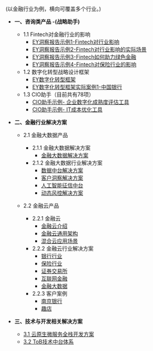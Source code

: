 (以金融行业为例，横向可覆盖多个行业。)

- **一、咨询类产品 -(战略助手)**
  - 1.1 Fintech对金融行业的影响
    - [EY洞察报告示例1-Fintech对行业影响](/Advisory/FinTech/影响未来金融行业的七大科技要素)
    - [EY洞察报告示例2-Fintech对行业影响的实际场景](/Advisory/FinTech/金融科技用例图谱全景扫描)
    - [EY洞察报告示例3-Fintech如何助力绿色金融](/Advisory/FinTech/FinTech如何助力绿色金融)
    - [EY洞察报告示例4-Fintech对保险行业的影响](/Advisory/FinTech/用物联网构建保险行业数字生态系统)
  - 1.2 数字化转型战略设计框架
    - [EY数字化转型框架](/Advisory/DT/数字化转型框架)
    - [EY数字化转型框架实际案例1-中国银行](/Advisory/DT/DT案例中国银行数字化转型)
  - 1.3 CIO助手（目前共有78项）
    - [CIO助手示例- 企业数字化成熟度评估工具](/Advisory/CIOA/企业数字化转型成熟度评估)
    - [CIO助手示例- IT成本优化工具](/Advisory/CIOA/企业IT降本增效工具集)



- **二、金融行业解决方案**

  - 2.1 金融大数据产品
    - 2.1.1 金融大数据解决方案
      - [金融大数据解决方案](/BigData/金融大数据解决方案)
    - 2.1.2 金融大数据行业解决方案
      - [数据中台解决方案](/BigData/数据中台解决方案)
      - [客户洞察解决方案](/BigData/客户洞察解决方案)
      - [人工智能征信中台](/BigData/人工智能征信中台)
      - [动态风控解决方案](/BigData/人工智能征信中台)

  - 2.2 金融云产品
    - 2.2.1 金融云
      - [金融云介绍](/Cloud/金融云简介)
      - [金融云通用架构](/Cloud/金融云通用架构)
      - [混合云应用场景](/Cloud/混合云应用场景)
    - 2.2.2 金融云行业解决方案
      - [银行行业](/Cloud/银行行业)
      - [保险行业](/Cloud/保险行业)
      - [证券交易所](/Cloud/证券交易所)
      - [互联网金融](/Cloud/互联网金融)
      - [金融大数据](/Cloud/金融大数据)
    - 2.2.3 客户案例
      - [南京银行](/Cloud/南京银行)
      - [趣店](/Cloud/趣店)



- **三、技术与开发相关解决方案**
  - [3.1 云原生微服务全栈开发方案](/Tech/云原生微服务全栈开发解决方案)
  - [3.2 ToB技术中台体系](/Tech/ToB技术中台解决方案)

<br>

